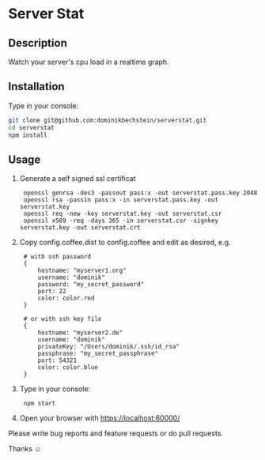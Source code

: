 # Server Stat

## Description

Watch your server's cpu load in a realtime graph.

## Installation

Type in your console:

```bash
git clone git@github.com:dominikbechstein/serverstat.git
cd serverstat
npm install
```

## Usage

1. Generate a self signed ssl certificat

        openssl genrsa -des3 -passout pass:x -out serverstat.pass.key 2048
        openssl rsa -passin pass:x -in serverstat.pass.key -out serverstat.key
        openssl req -new -key serverstat.key -out serverstat.csr
        openssl x509 -req -days 365 -in serverstat.csr -signkey serverstat.key -out serverstat.crt
2. Copy config.coffee.dist to config.coffee and edit as desired, e.g.

        # with ssh password
        {
            hostname: "myserver1.org"
            username: "dominik"
            password: "my_secret_password"
            port: 22
            color: color.red
        }

        # or with ssh key file
        {
            hostname: "myserver2.de"
            username: "dominik"
            privateKey: "/Users/dominik/.ssh/id_rsa"
            passphrase: "my_secret_passphrase"
            port: 54321
            color: color.blue
        }
3. Type in your console:

        npm start
4. Open your browser with <https://localhost:60000/>


Please write bug reports and feature requests or do pull requests.

Thanks ☺
